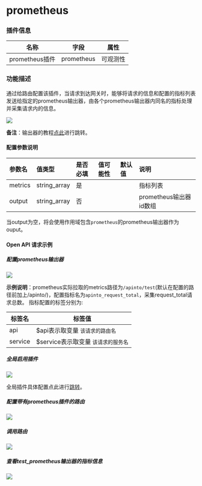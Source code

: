 # prometheus
### 插件信息

| 名称           | 字段       | 属性     |
| -------------- | ---------- | -------- |
| prometheus插件 | prometheus | 可观测性 |

### 功能描述

通过给路由配置该插件，当请求到达网关时，能够将请求的信息和配置的指标列表发送给指定的prometheus输出器，由各个prometheus输出器内同名的指标处理并采集请求内的信息。

![](http://data.eolinker.com/course/eUCrM7n00732bf46a30d528853f7da77273d513639e8fe5.png)

**备注**：输出器的教程[点此](/docs/dashboard/outputer/prometheus.md)进行跳转。

#### 配置参数说明

| 参数名  | 值类型       | 是否必填 | 值可能性 | 默认值 | 说明                   |
| :------ | :----------- | :------- | :------- | :----- | :--------------------- |
| metrics | string_array | 是       |          |        | 指标列表               |
| output  | string_array | 否       |          |        | prometheus输出器id数组 |

当output为空，将会使用作用域包含`prometheus`的prometheus输出器作为ouput。



#### Open API 请求示例

##### 配置prometheus输出器

![](http://data.eolinker.com/course/aXbsh4Bf21443e8c1b9b7c448c894489e4dcb93c30e5fe0.gif)

**示例说明**：prometheus实际拉取的metrics路径为`/apinto/test`(默认在配置的路径前加上/apinto/)，配置指标名为`apinto_request_total`，采集request_total请求总数。
指标配置的标签分别为:

| 标签名  | 标签值                               |
| ------- | ------------------------------------ |
| api     | $api表示取变量  `该请求的路由名`     |
| service | $service表示取变量  `该请求的服务名` |


##### 全局启用插件

![](http://data.eolinker.com/course/v8SRWh57d8892fd84174cb815c15bd54e70b30541c5d26a.gif)

全局插件具体配置点此进行[跳转](/docs/dashboard/plugins/)。



##### 配置带有prometheus插件的路由

![](http://data.eolinker.com/course/ZFDV3P75d0c3c26d51cccd739d8835921c9f8332017928a.gif)



##### 调用路由

![](http://data.eolinker.com/course/UCb2crD99d0ceb064e42a4fe35e18d1ebee4e72ac3115cf.png)



##### 查看test_prometheus输出器的指标信息

![](http://data.eolinker.com/course/5uTxh9wbecac3e399ec3d149ac6a21a28c4fbfda6c631e5.png)

